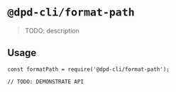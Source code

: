# `@dpd-cli/format-path`

> TODO: description

## Usage

```
const formatPath = require('@dpd-cli/format-path');

// TODO: DEMONSTRATE API
```
